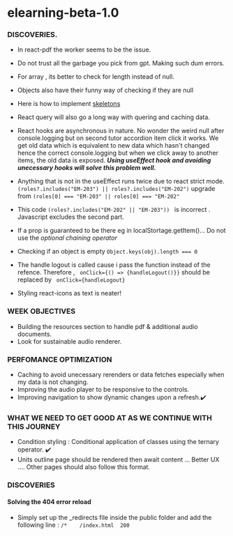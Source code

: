 # elearning-beta-1.0

### DISCOVERIES.

- In react-pdf the worker seems to be the issue.
- Do not trust all the garbage you pick from gpt. Making such dum errors.
- For array , its better to check for length instead of null.
- Objects also have their funny way of checking if they are null
- Here is how to implement [skeletons](https://dev.to/jobpick/how-to-create-a-skeleton-loader-in-tailwindcss-38gh)
- React query will also go a long way with quering and caching data.
- React hooks are asynchronous in nature. No wonder the weird null after console.logging but on second tutor accordion item click it works. We get old data which is equivalent to new data which hasn't changed hence the correct console.logging but when we click away to another items, the old data is exposed. **_Using useEffect hook and avoiding unecessary hooks will solve this problem well._**
- Anything that is not in the useEffect runs twice due to react strict mode.
  `(roles?.includes("EM-203") || roles?.includes("EM-202")` upgrade from `(roles[0] === "EM-203" || roles[0] === "EM-202"`

- This code `(roles?.includes("EM-202" || "EM-203")) ` is incorrect . Javascript excludes the second part.
- If a prop is guaranteed to be there eg in localStortage.getItem()... Do not use the _optional chaining operator_
- Checking if an object is empty `Object.keys(obj).length === 0`

- The handle logout is called cause i pass the function instead of the refence. Therefore , ` onClick={() => {handleLogout()}}` should be replaced by ` onClick={handleLogout}`
- Styling react-icons as text is neater!

### WEEK OBJECTIVES

- Building the resources section to handle pdf & additional audio documents.
- Look for sustainable audio renderer.

### PERFOMANCE OPTIMIZATION

- Caching to avoid unecessary rerenders or data fetches especially when my data is not changing.
- Improving the audio player to be responsive to the controls.
- Improving navigation to show dynamic changes upon a refresh.:heavy_check_mark:

### WHAT WE NEED TO GET GOOD AT AS WE CONTINUE WITH THIS JOURNEY

- Condition styling : Conditional application of classes using the ternary operator. :heavy_check_mark:
- Units outline page should be rendered then await content ... Better UX .... Other pages should also follow this format.

### DISCOVERIES

#### Solving the 404 error reload

- Simply set up the \_redirects file inside the public folder and add the following line : `/*    /index.html  200`
